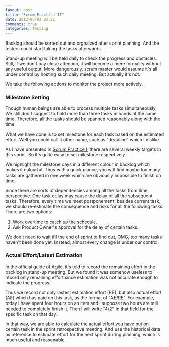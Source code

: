 ```yaml
---
layout: post
title: "Scrum Practice II"
date: 2013-06-03 03:32
comments: true
categories: Testing
---
```


Backlog should be sorted out and orgnaized after sprint planning. And the testers could start taking the tasks afterwards.

Stand-up meeting will be held daily to check the progress and obstacles. Still, if we don't pay close attention, it will become a mere formality without any useful output. More dangerously, scrum master would assume it's all under control by hosting such daily meeting. But actually it's not.

We take the following actions to monitor the project more actively.

<!--more-->

### Milestone Setting

Though human beings are able to process multiple tasks simultaneously. We still don't suggest to hold more than three tasks in hands at the same time. Therefore, all the tasks should be spanned reasonably along with the time.

What we have done is to set milestone for each task based on the estimated effort. Well you could call it other name, such as "deadline" which I dislike. 

As I have presented in [Scrum Practice I](http://blog.pzheng.me/2013/06/02/scrum-practice-i/), there are several weekly targets in this sprint. So it's quite easy to set milestone respectively.

We highlight the milestone days in a different colour in backlog which makes it colourful. Thus with a quick glance, you will find maybe too many tasks are gathered in one week which are obviously impossible to finish on time.

Since there are sorts of dependencies among all the tasks from time perspective. One task delay may cause the delay of all the subsequent tasks. Therefore, every time we meet postponement, besides current task, we should re-estimate the consequence and risks for all the following tasks. There are two options:

1. Work overtime to catch up the schedule.
2. Ask Product Owner's approval for the delay of certain tasks.

We don't need to wait till the end of sprint to find out, OMG, too many tasks haven't been done yet. Instead, almost every change is under our control.

### Actual Effort/Latest Estimation

In the official guide of Agile, it's told to record the remaining effort in the backlog in stand-up meeting. But we found it was somehow useless to record only remaining effort since estimation was not accurate enough to indicate the progress.

Thus we record not only lastest estimation effort (RE), but also actual effort (AE) which has paid on this task, as the format of "AE/RE". For example, today I have spent four hours on an item and I suppose two hours are still needed to completely finish it. Then I will write "4/2" in that field for the specific task on that day.

In that way, we are able to calculate the actual effort you have put on certain task in the sprint retrospective meeting. And use the historical data as reference to estimate effort for the next sprint during planning, which is much useful and reasonable.
